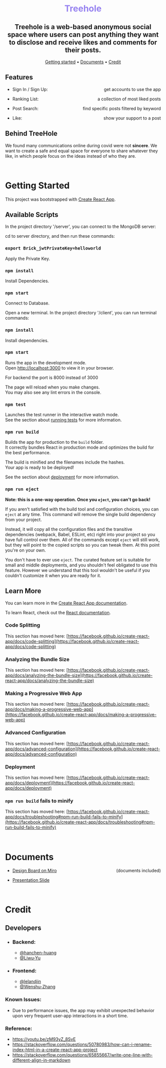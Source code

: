 <div align="center">

<h1 style="color: #9783f0">Treehole<h2>
<!-- add a logo? -->

## Treehole is a web-based **anonymous** social space where users can post anything they want to disclose and receive likes and comments for their posts.

[Getting started](#getting-started) •
[Documents](#documents) •
[Credit](#credit) 

</div>

<!-- Core features -->
## Features
- <p style="text-align:left;">
    Sign In / Sign Up:
    <span style="float:right;">
        get accounts to use the app
    </span>
</p>

- <p style="text-align:left;">
    Ranking List:
    <span style="float:right;">
        a collection of most liked posts
    </span>
</p>

- <p style="text-align:left;">
    Post Search: 
    <span style="float:right;">
        find specific posts filtered by keyword
    </span>
</p>

- <p style="text-align:left;">
    Like: 
    <span style="float:right;">
        show your support to a post
    </span>
</p>

## Behind TreeHole
<p align="left">

We found many communications online during covid were not **sincere**. We want to create a safe and equal space for everyone to share whatever they like, in which people focus on the ideas instead of who they are.
</p></br>

# Getting Started

This project was bootstrapped with [Create React App](https://github.com/facebook/create-react-app).

## Available Scripts
In the project directory '/server', you can connect to the MongoDB server:

cd to server directory, and then run these commands:
    
 ### `export Brick_jwtPrivateKey=helloworld`
Apply the Private Key.
  
 ### `npm install`
Install Dependencies.
    
 ### `npm start`
 Connect to Database.

Open a new terminal. In the project directory '/client', you can run terminal commands:

### `npm install` 
Install dependencies.

### `npm start` 

Runs the app in the development mode.\
Open [http://localhost:3000](http://localhost:3000) to view it in your browser.

For backend the port is 8000 instead of 3000

The page will reload when you make changes.\
You may also see any lint errors in the console.

### `npm test`

Launches the test runner in the interactive watch mode.\
See the section about [running tests](https://facebook.github.io/create-react-app/docs/running-tests) for more information.

### `npm run build`

Builds the app for production to the `build` folder.\
It correctly bundles React in production mode and optimizes the build for the best performance.

The build is minified and the filenames include the hashes.\
Your app is ready to be deployed!

See the section about [deployment](https://facebook.github.io/create-react-app/docs/deployment) for more information.

### `npm run eject`

**Note: this is a one-way operation. Once you `eject`, you can't go back!**

If you aren't satisfied with the build tool and configuration choices, you can `eject` at any time. This command will remove the single build dependency from your project.

Instead, it will copy all the configuration files and the transitive dependencies (webpack, Babel, ESLint, etc) right into your project so you have full control over them. All of the commands except `eject` will still work, but they will point to the copied scripts so you can tweak them. At this point you're on your own.

You don't have to ever use `eject`. The curated feature set is suitable for small and middle deployments, and you shouldn't feel obligated to use this feature. However we understand that this tool wouldn't be useful if you couldn't customize it when you are ready for it.

## Learn More

You can learn more in the [Create React App documentation](https://facebook.github.io/create-react-app/docs/getting-started).

To learn React, check out the [React documentation](https://reactjs.org/).

### Code Splitting

This section has moved here: [https://facebook.github.io/create-react-app/docs/code-splitting](https://facebook.github.io/create-react-app/docs/code-splitting)

### Analyzing the Bundle Size

This section has moved here: [https://facebook.github.io/create-react-app/docs/analyzing-the-bundle-size](https://facebook.github.io/create-react-app/docs/analyzing-the-bundle-size)

### Making a Progressive Web App

This section has moved here: [https://facebook.github.io/create-react-app/docs/making-a-progressive-web-app](https://facebook.github.io/create-react-app/docs/making-a-progressive-web-app)

### Advanced Configuration

This section has moved here: [https://facebook.github.io/create-react-app/docs/advanced-configuration](https://facebook.github.io/create-react-app/docs/advanced-configuration)

### Deployment

This section has moved here: [https://facebook.github.io/create-react-app/docs/deployment](https://facebook.github.io/create-react-app/docs/deployment)

### `npm run build` fails to minify

This section has moved here: [https://facebook.github.io/create-react-app/docs/troubleshooting#npm-run-build-fails-to-minify](https://facebook.github.io/create-react-app/docs/troubleshooting#npm-run-build-fails-to-minify)

</br>

# Documents

- <p style="text-align:left;">
    
    [Design Board on Miro](https://miro.com/app/board/uXjVOP-hrbQ=/?invite_link_id=498338953626)
    <span style="float:right">
        (documents included)
    </span>

- [Presentation Slide](https://docs.google.com/presentation/d/1vys0ncGv7w9CQ82dOWoibrLCnpKkCWSWFj8tCSvryEw/edit?usp=sharing)
</p></br>

# Credit

## Developers
- ### Backend:
    - [@hanchen-huang](https://github.com/hanchen-huang)
    - [@Liwu-Yu](https://github.com/Liwu-Yu)
- ### Frontend:
    - [@lelandjin](https://github.com/LelandJin)
    - [@Wenshu-Zhang](https://github.com/Wenshu-Zhang)

### Known Issues:
- Due to performance issues, the app may exhibit unexpected behavior upon very frequent user-app interactions in a short time.

### Reference:
- https://youtu.be/zM93yZ_8SvE
- https://stackoverflow.com/questions/50780983/how-can-i-rename-index-html-in-a-create-react-app-project
- https://stackoverflow.com/questions/65855667/write-one-line-with-different-align-in-markdown

